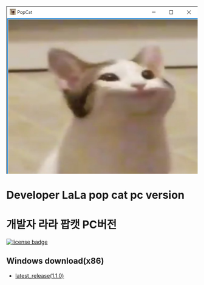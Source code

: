 <img src="images/image_banner.png" align="middle" width="3000"/>

# Developer LaLa pop cat pc version
# 개발자 라라 팝캣 PC버전


[![license badge](https://img.shields.io/badge/license-Apache--2.0-green.svg)](LICENSE)

## Windows download(x86)
- [latest_release(1.1.0)](https://github.com/firecomputer/Developer_LaLaPopCat/raw/main/1.0.0/PopCat_Setup.msi)
